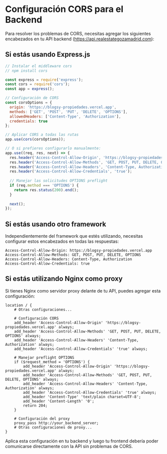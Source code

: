 # Configuración CORS para el Backend

Para resolver los problemas de CORS, necesitas agregar los siguientes encabezados en tu API backend (https://api.realestategozamadrid.com):

## Si estás usando Express.js

```javascript
// Instalar el middleware cors
// npm install cors

const express = require('express');
const cors = require('cors');
const app = express();

// Configuración de CORS
const corsOptions = {
  origin: 'https://blogsy-propiedades.vercel.app',
  methods: ['GET', 'POST', 'PUT', 'DELETE', 'OPTIONS'],
  allowedHeaders: ['Content-Type', 'Authorization'],
  credentials: true
};

// Aplicar CORS a todas las rutas
app.use(cors(corsOptions));

// O si prefieres configurarlo manualmente:
app.use((req, res, next) => {
  res.header('Access-Control-Allow-Origin', 'https://blogsy-propiedades.vercel.app');
  res.header('Access-Control-Allow-Methods', 'GET, POST, PUT, DELETE, OPTIONS');
  res.header('Access-Control-Allow-Headers', 'Content-Type, Authorization');
  res.header('Access-Control-Allow-Credentials', 'true');
  
  // Manejar las solicitudes OPTIONS preflight
  if (req.method === 'OPTIONS') {
    return res.status(200).end();
  }
  
  next();
});
```

## Si estás usando otro framework

Independientemente del framework que estés utilizando, necesitas configurar estos encabezados en todas las respuestas:

```
Access-Control-Allow-Origin: https://blogsy-propiedades.vercel.app
Access-Control-Allow-Methods: GET, POST, PUT, DELETE, OPTIONS
Access-Control-Allow-Headers: Content-Type, Authorization
Access-Control-Allow-Credentials: true
```

## Si estás utilizando Nginx como proxy

Si tienes Nginx como servidor proxy delante de tu API, puedes agregar esta configuración:

```nginx
location / {
    # Otras configuraciones...
    
    # Configuración CORS
    add_header 'Access-Control-Allow-Origin' 'https://blogsy-propiedades.vercel.app' always;
    add_header 'Access-Control-Allow-Methods' 'GET, POST, PUT, DELETE, OPTIONS' always;
    add_header 'Access-Control-Allow-Headers' 'Content-Type, Authorization' always;
    add_header 'Access-Control-Allow-Credentials' 'true' always;
    
    # Manejar preflight OPTIONS
    if ($request_method = 'OPTIONS') {
        add_header 'Access-Control-Allow-Origin' 'https://blogsy-propiedades.vercel.app' always;
        add_header 'Access-Control-Allow-Methods' 'GET, POST, PUT, DELETE, OPTIONS' always;
        add_header 'Access-Control-Allow-Headers' 'Content-Type, Authorization' always;
        add_header 'Access-Control-Allow-Credentials' 'true' always;
        add_header 'Content-Type' 'text/plain charset=UTF-8';
        add_header 'Content-Length' '0';
        return 204;
    }
    
    # Configuración del proxy
    proxy_pass http://your_backend_server;
    # Otras configuraciones de proxy...
}
```

Aplica esta configuración en tu backend y luego tu frontend debería poder comunicarse directamente con la API sin problemas de CORS.
